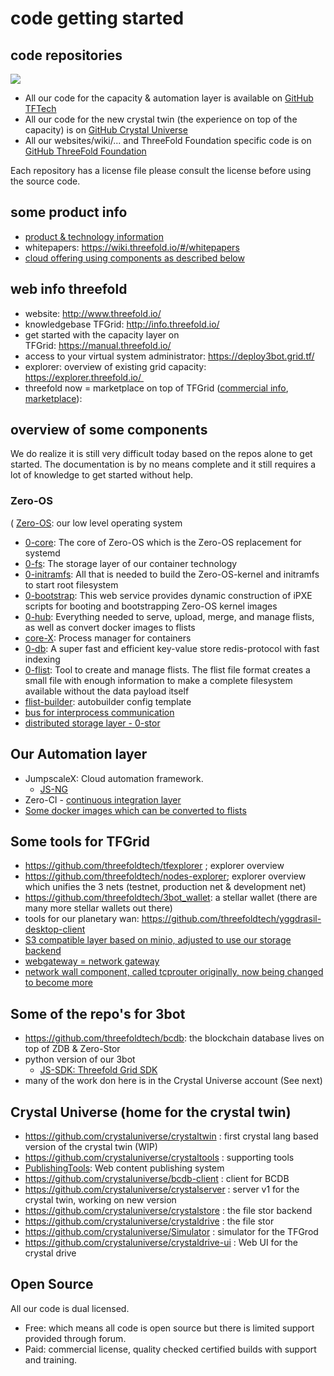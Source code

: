 # code getting started

## code repositories

![](https://cdn-images.welcometothejungle.com/5DDbrp9_kdlw05Z0hzc7kYEpaaruHhUUWJqs-nW1o8k/rs:auto:980::/q:85/czM6Ly93dHRqLXByb2R1Y3Rpb24vdXBsb2Fkcy9jYXRlZ29yeS9jb3Zlci8yNjYwLzE1NDg4My9jb2xsZWN0aW9uX2NhdGVnb3J5X2JlaGluZF90aGVfY29kZS5qcGc)

- All our code for the capacity & automation layer is available on [GitHub TFTech](https://github.com/threefoldtech)
- All our code for the new crystal twin (the experience on top of the capacity) is on [GitHub Crystal Universe](https://github.com/crystaluniverse)
- All our websites/wiki/... and ThreeFold Foundation specific code is on [GitHub ThreeFold Foundation](https://github.com/threefoldtech)

Each repository has a license file please consult the license before using the source code.

## some product info

- [product & technology information](secure.threefold.tech/pad/#/2/pad/view/NID3eKn0Ui6FWiXXy6zn-fv8fUsWY8Hr83f3JEHJIAg/embed/)
- whitepapers: https://wiki.threefold.io/#/whitepapers
- [cloud offering using components as described below](https://info.threefold.tech/#/hercules_components)

## web info threefold

- website: http://www.threefold.io/
- knowledgebase TFGrid: http://info.threefold.io/
- get started with the capacity layer on TFGrid: https://manual.threefold.io/
- access to your virtual system administrator: https://deploy3bot.grid.tf/
- explorer: overview of existing grid capacity: https://explorer.threefold.io/ 
- threefold now = marketplace on top of TFGrid ([commercial info](https://now.threefold.io/), [marketplace](https://marketplace.threefold.io/)): 


## overview of some components

We do realize it is still very difficult today based on the repos alone to get started. The documentation is by no means complete and it still requires a lot of knowledge to get started without help.

### Zero-OS

( [Zero-OS](https://github.com/threefoldtech/zos): our low level operating system
* [0-core](https://github.com/threefoldtech/0-core): The core of Zero-OS which is the Zero-OS replacement for systemd
* [0-fs](https://github.com/threefoldtech/0-fs): The storage layer of our container technology
* [0-initramfs](https://github.com/threefoldtech/0-initramfs): All that is needed to build the Zero-OS-kernel and initramfs to start root filesystem
* [0-bootstrap](https://github.com/threefoldtech/0-bootstrap): This web service provides dynamic construction of iPXE scripts for booting and bootstrapping Zero-OS kernel images
* [0-hub](https://github.com/threefoldtech/0-hub): Everything needed to serve, upload, merge, and manage flists, as well as convert docker images to flists
* [core-X](https://github.com/threefoldtech/corex): Process manager for containers
* [0-db](https://github.com/threefoldtech/0-db): A super fast and efficient key-value store redis-protocol with fast indexing
* [0-flist](https://github.com/threefoldtech/0-flist): Tool to create and manage flists. The flist file format creates a small file with enough information to make a complete filesystem available without the data payload itself
* [flist-builder](https://github.com/threefoldtech/flist-builder-config): autobuilder config template
* [bus for interprocess communication](https://github.com/threefoldtech/zbus)
* [distributed storage layer - 0-stor](https://github.com/threefoldtech/0-stor)

## Our Automation layer

* JumpscaleX: Cloud automation framework. 
    * [JS-NG](https://github.com/threefoldtech/js-ng)
* Zero-CI - [continuous integration layer](https://github.com/threefoldtech/zeroCI)
* [Some docker images which can be converted to flists](https://github.com/threefoldtech/tf-images)

## Some tools for TFGrid

- https://github.com/threefoldtech/tfexplorer ; explorer overview
- https://github.com/threefoldtech/nodes-explorer; explorer overview which unifies the 3 nets (testnet, production net & development net)
- https://github.com/threefoldtech/3bot_wallet: a stellar wallet (there are many more stellar wallets out there)
- tools for our planetary wan: https://github.com/threefoldtech/yggdrasil-desktop-client
- [S3 compatible layer based on minio, adjusted to use our storage backend](https://github.com/threefoldtech/minio)
- [webgateway = network gateway](https://github.com/threefoldtech/tfgateway)
- [network wall component, called tcprouter originally, now being changed to become more](https://github.com/threefoldtech/tcprouter)

## Some of the repo's for 3bot

- https://github.com/threefoldtech/bcdb: the blockchain database lives on top of ZDB & Zero-Stor
- python version of our 3bot
    * [JS-SDK: Threefold Grid SDK](https://github.com/threefoldtech/js-sdk)
- many of the work don here is in the Crystal Universe account (See next)


## Crystal Universe (home for the crystal twin)

* https://github.com/crystaluniverse/crystaltwin : first crystal lang based version of the crystal twin (WIP)
* https://github.com/crystaluniverse/crystaltools : supporting tools 
* [PublishingTools](https://github.com/crystaluniverse/publishingtools): Web content publishing system
* https://github.com/crystaluniverse/bcdb-client : client for BCDB
* https://github.com/crystaluniverse/crystalserver : server v1 for the crystal twin, working on new version
* https://github.com/crystaluniverse/crystalstore : the file stor backend
* https://github.com/crystaluniverse/crystaldrive : the file stor
* https://github.com/crystaluniverse/Simulator : simulator for the TFGrod
* https://github.com/crystaluniverse/crystaldrive-ui : Web UI for the crystal drive


## Open Source

All our code is dual licensed. 

* Free: which means all code is open source but there is limited support provided through forum.
* Paid: commercial license, quality checked certified builds with support and training.

